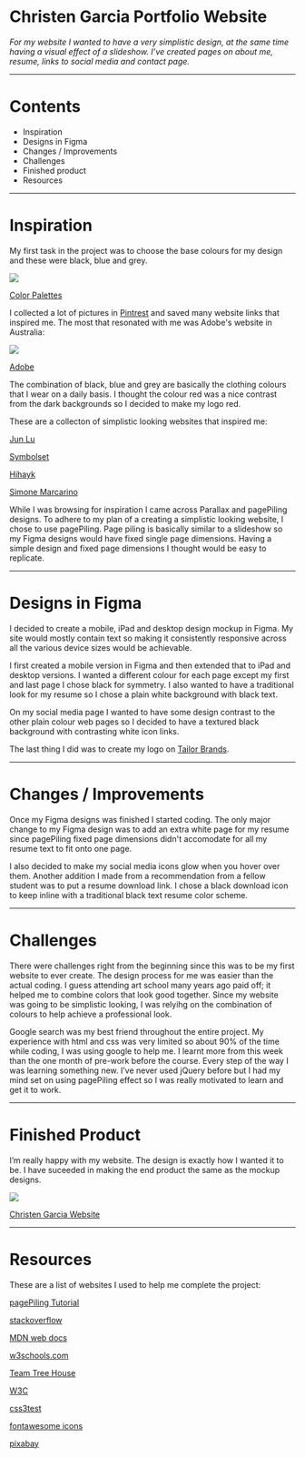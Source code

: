 # Christen Garcia Portfolio Website
*For my website I wanted to have a very simplistic design, at the same time having a visual effect of a slideshow. I’ve created pages on about me, resume, links to social media and contact page.*

-------------------------------------------------------------------------------------

# Contents
  - Inspiration
  - Designs in Figma
  - Changes / Improvements
  - Challenges
  - Finished product
  - Resources

  -------------------------------------------------------------------------------------

# Inspiration

My first task in the project was to choose the base colours for my design and these were black, blue and grey. 

![](img/color_palette.png)

[Color Palettes](http://colorpalettes.net/color-palette-1851/ "Color Palettes")

I collected a lot of pictures in [Pintrest](https://au.pinterest.com/christen_garcia/portfolio-project/) and saved many website links that inspired me. The most that resonated with me was Adobe's website in Australia:

![](img/adobe_website.png)

[Adobe](http://www.adobe.com/au/creativecloud/buy/students.html?promoid=65FN7X8B&mv=other "Adobe's Homepage")

The combination of black, blue and grey are basically the clothing colours that I wear on a daily basis. I thought the colour red was a nice contrast from the dark backgrounds so I decided to make my logo red.

These are a collecton of simplistic looking websites that inspired me:

[Jun Lu](http://http://junlu.co/ "Jun Lu")

[Symbolset](http://http://junlu.co/ "Symbolset")

[Hihayk](http://www.hihayk.com/"Hayk")

[Simone Marcarino](http://simonemarcarino.com/ "Simone Marcarino")

While I was browsing for inspiration I came across Parallax and pagePiling designs. To adhere to my plan of a creating a simplistic looking website, I chose to use pagePiling. Page piling is basically similar to a slideshow so my Figma designs would have fixed single page dimensions. Having a simple design and fixed page dimensions I thought would be easy to replicate. 

-------------------------------------------------------------------------------------

# Designs in Figma

I decided to create a mobile, iPad and desktop design mockup in Figma. My site would mostly contain text so making it consistently responsive across all the various device sizes would be achievable.

I first created a mobile version in Figma and then extended that to iPad and desktop versions. I wanted a different colour for each page except my first and last page I chose black for symmetry. I also wanted to have a traditional look for my resume so I chose a plain white background with black text.

On my social media page I wanted to have some design contrast to the other plain colour web pages so I decided to have a textured black background with contrasting white icon links. 

The last thing I did was to create my logo on [Tailor Brands](https://www.tailorbrands.com/).

-------------------------------------------------------------------------------------

# Changes / Improvements

Once my Figma designs was finished I started coding. The only major change to my Figma design was to add an extra white page for my resume since pagePiling fixed page dimensions didn't accomodate for all my resume text to fit onto one page.  

I also decided to make my social media icons glow when you hover over them. Another addition I made from a recommendation from a fellow student was to put a resume download link. I chose a black download icon to keep inline with a traditional black text resume color scheme.

-------------------------------------------------------------------------------------

# Challenges

There were challenges right from the beginning since this was to be my first website to ever create. The design process for me was easier than the actual coding. I guess attending art school many years ago paid off; it helped me to combine colors that look good together. Since my website was going to be simplistic looking, I was relyihg on the combination of colours to help achieve a professional look.  

Google search was my best friend throughout the entire project. My experience with html and css was very limited so about 90% of the time while coding, I was using google to help me. I learnt more from this week than the one month of pre-work before the course. Every step of the way I was learning something new. I’ve never used jQuery before but I had my mind set on using pagePiling effect so I was really motivated to learn and get it to work.

-------------------------------------------------------------------------------------

# Finished Product

I’m really happy with my website. The design is exactly how I wanted it to be. I have suceeded in making the end product the same as the mockup designs.

![](img/iPhone5.png)

[Christen Garcia Website](https://christengarcia.com)

-------------------------------------------------------------------------------------

# Resources

These are a list of websites I used to help me complete the project:

[pagePiling Tutorial](https://onextrapixel.com/how-to-create-a-beautiful-fullscreen-single-scrolling-page-like-huge-inc/ "pagePiling tutorial")

[stackoverflow](https://stackoverflow.com/ "stackoverflow")

[MDN web docs](https://developer.mozilla.org/en-US/ "MDN web docs")

[w3schools.com](https://www.w3schools.com/ "w3schools")

[Team Tree House](https://teamtreehouse.com/home "Team Tree House")

[W3C](https://validator.w3.org/ "W3C")

[css3test](http://css3test.com/ "css3test")

[fontawesome icons](http://fontawesome.io/icons/ "fontawesome icons")

[pixabay](https://pixabay.com "pixabay")

